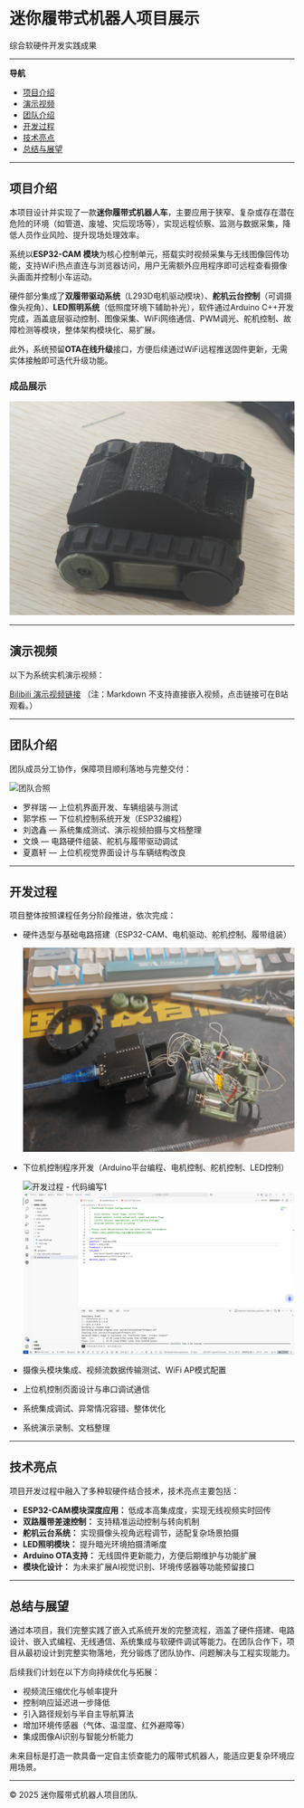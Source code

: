 # 迷你履带式机器人项目展示

综合软硬件开发实践成果

---

**导航**

- [项目介绍](#项目介绍)
- [演示视频](#演示视频)
- [团队介绍](#团队介绍)
- [开发过程](#开发过程)
- [技术亮点](#技术亮点)
- [总结与展望](#总结与展望)

---

## 项目介绍

本项目设计并实现了一款**迷你履带式机器人车**，主要应用于狭窄、复杂或存在潜在危险的环境（如管道、废墟、灾后现场等），实现远程侦察、监测与数据采集，降低人员作业风险、提升现场处理效率。

系统以**ESP32-CAM 模块**为核心控制单元，搭载实时视频采集与无线图像回传功能，支持WiFi热点直连与浏览器访问，用户无需额外应用程序即可远程查看摄像头画面并控制小车运动。

硬件部分集成了**双履带驱动系统**（L293D电机驱动模块）、**舵机云台控制**（可调摄像头视角）、**LED照明系统**（低照度环境下辅助补光），软件通过Arduino C++开发完成，涵盖底层驱动控制、图像采集、WiFi网络通信、PWM调光、舵机控制、故障检测等模块，整体架构模块化、易扩展。

此外，系统预留**OTA在线升级**接口，方便后续通过WiFi远程推送固件更新，无需实体接触即可迭代升级功能。

### 成品展示

![迷你履带车成品图](images/001.jpg)

---

## 演示视频

以下为系统实机演示视频：

[Bilibili 演示视频链接](https://player.bilibili.com/player.html?bvid=BV1XX4y1X7XX)
（注：Markdown 不支持直接嵌入视频，点击链接可在B站观看。）

---

## 团队介绍

团队成员分工协作，保障项目顺利落地与完整交付：

![团队合照](images/合照.jpg)

- 罗祥瑞 — 上位机界面开发、车辆组装与测试
- 郭学栋 — 下位机控制系统开发（ESP32编程）
- 刘逸鑫 — 系统集成测试、演示视频拍摄与文档整理
- 文焕 — 电路硬件组装、舵机与履带驱动调试
- 夏嘉轩 — 上位机视觉界面设计与车辆结构改良

---

## 开发过程

项目整体按照课程任务分阶段推进，依次完成：

- 硬件选型与基础电路搭建（ESP32-CAM、电机驱动、舵机控制、履带组装）

  ![开发过程 - 硬件搭建](images/002.jpg)

- 下位机控制程序开发（Arduino平台编程、电机控制、舵机控制、LED控制）

  ![开发过程 - 代码编写1](images/003.jpg)
  ![开发过程 - 代码编写2](images/004.png)

- 摄像头模块集成、视频流数据传输测试、WiFi AP模式配置
- 上位机控制页面设计与串口调试通信
- 系统集成调试、异常情况容错、整体优化
- 系统演示录制、文档整理

---

## 技术亮点

项目开发过程中融入了多种软硬件结合技术，技术亮点主要包括：

- **ESP32-CAM模块深度应用：** 低成本高集成度，实现无线视频实时回传
- **双路履带差速控制：** 支持精准运动控制与转向机制
- **舵机云台系统：** 实现摄像头视角远程调节，适配复杂场景拍摄
- **LED照明模块：** 提升暗光环境拍摄清晰度
- **Arduino OTA支持：** 无线固件更新能力，方便后期维护与功能扩展
- **模块化设计：** 为未来扩展AI视觉识别、环境传感器等功能预留接口

---

## 总结与展望

通过本项目，我们完整实践了嵌入式系统开发的完整流程，涵盖了硬件搭建、电路设计、嵌入式编程、无线通信、系统集成与软硬件调试等能力。在团队合作下，项目从最初设计到完整实物落地，充分锻炼了团队协作、问题解决与工程实现能力。

后续我们计划在以下方向持续优化与拓展：

- 视频流压缩优化与帧率提升
- 控制响应延迟进一步降低
- 引入路径规划与半自主导航算法
- 增加环境传感器（气体、温湿度、红外避障等）
- 集成图像AI识别与智能分析能力

未来目标是打造一款具备一定自主侦查能力的履带式机器人，能适应更复杂环境应用场景。

---

&copy; 2025 迷你履带式机器人项目团队.